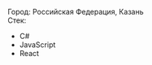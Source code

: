 Город: Российская Федерация, Казань <br>
Стек:
<ul>
  <li>С#</li>
  <li>JavaScript</li>
  <li>React</li>
</ul>

